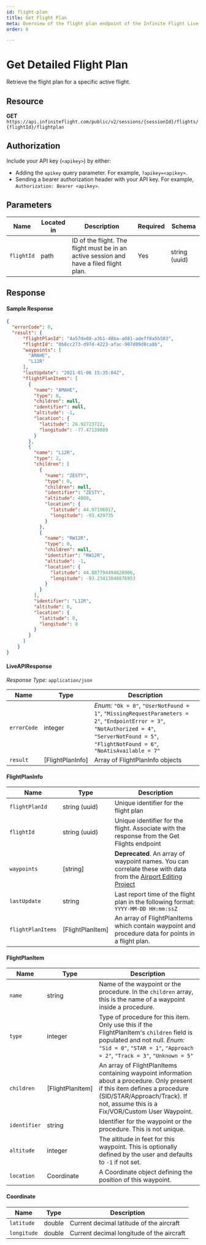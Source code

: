 ```yaml
---
id: flight-plan
title: Get Flight Plan
meta: Overview of the flight plan endpoint of the Infinite Flight Live API
order: 6

---
```


# Get Detailed Flight Plan

Retrieve the flight plan for a specific active flight.

## Resource

**GET** `https://api.infiniteflight.com/public/v2/sessions/{sessionId}/flights/{flightId}/flightplan`

## Authorization

Include your API key (`<apikey>`) by either:

- Adding the `apikey` query parameter. For example, `?apikey=<apikey>`.
- Sending a bearer authorization header with your API key. For example, `Authorization: Bearer <apikey>`.

## Parameters

| Name       | Located in | Description                                                  | Required | Schema        |
| ---------- | ---------- | ------------------------------------------------------------ | -------- | ------------- |
| `flightId` | path       | ID of the flight. The flight must be in an active session and have a filed flight plan. | Yes      | string (uuid) |

## Response

#### Sample Response

```json
{
  "errorCode": 0,
  "result": {
      "flightPlanId": "4a57de08-a3b1-48ba-a081-adeff0a5b503",
      "flightId": "0b8cc273-d97d-4223-afac-907d09d8ca8b",
      "waypoints": [
        "AMAHE",
        "L12R"
      ],
      "lastUpdate": "2021-01-06 15:35:04Z",
      "flightPlanItems": [
        {
          "name": "AMAHE",
          "type": 0,
          "children": null,
          "identifier": null,
          "altitude": -1,
          "location": {
            "latitude": 26.92723722,
            "longitude": -77.47139889
          }
        },
        {
          "name": "L12R",
          "type": 2,
          "children": [
            {
              "name": "ZESTY",
              "type": 0,
              "children": null,
              "identifier": "ZESTY",
              "altitude": 4000,
              "location": {
                "latitude": 44.97196917,
                "longitude": -93.429735
              }
            },
            {
              "name": "RW12R",
              "type": 0,
              "children": null,
              "identifier": "RW12R",
              "altitude": -1,
              "location": {
                "latitude": 44.887794494628906,
                "longitude": -93.23413848876953
              }
            }
          ],
          "identifier": "L12R",
          "altitude": 0,
          "location": {
            "latitude": 0,
            "longitude": 0
          }
        }
      ]
    }
}
```

#### LiveAPIResponse

*Response Type:* `application/json`

| Name        | Type             | Description                                                  |
| ----------- | ---------------- | ------------------------------------------------------------ |
| `errorCode` | integer          | _Enum:_ `"Ok = 0"`, `"UserNotFound = 1"`, `"MissingRequestParameters = 2"`, `"EndpointError = 3"`, `"NotAuthorized = 4"`, `"ServerNotFound = 5"`, `"FlightNotFound = 6"`, `"NoAtisAvailable = 7"` |
| `result`    | [FlightPlanInfo] | Array of FlightPlanInfo objects                              |

#### FlightPlanInfo

| Name              | Type             | Description                                                  |
| ----------------- | ---------------- | ------------------------------------------------------------ |
| `flightPlanId`    | string (uuid)    | Unique identifier for the flight plan                        |
| `flightId`        | string (uuid)    | Unique identifier for the flight. Associate with the response from the Get Flights endpoint |
| `waypoints`       | [string]         | **Deprecated**. An array of waypoint names. You can correlate these with data from the [Airport Editing Project](https://github.com/infiniteflightairportediting/) |
| `lastUpdate`      | string           | Last report time of the flight plan in the following format: `YYYY-MM-DD HH:mm:ssZ` |
| `flightPlanItems` | [FlightPlanItem] | An array of FlightPlanItems which contain waypoint and procedure data for points in a flight plan. |

#### FlightPlanItem

| Name         | Type             | Description                                                  |
| ------------ | ---------------- | ------------------------------------------------------------ |
| `name`       | string           | Name of the waypoint or the procedure. In the `children` array, this is the name of a waypoint inside a procedure. |
| `type`       | integer          | Type of procedure for this item. Only use this if the FlightPlanItem's `children` field is populated and not null. *Enum:* `"Sid = 0"`, `"STAR = 1"`,  `"Approach = 2"`, `"Track = 3"`, `"Unknown = 5"` |
| `children`   | [FlightPlanItem] | An array of FlightPlanItems containing waypoint information about a procedure. Only present if this item defines a procedure (SID/STAR/Approach/Track). If not, assume this is a Fix/VOR/Custom User Waypoint. |
| `identifier` | string           | Identifier for the waypoint or the procedure. This is not unique. |
| `altitude`   | integer          | The altitude in feet for this waypoint. This is optionally defined by the user and defaults to `-1` if not set. |
| `location`   | Coordinate       | A Coordinate object defining the position of this waypoint.  |

#### Coordinate

| Name        | Type   | Description                               |
| ----------- | ------ | ----------------------------------------- |
| `latitude`  | double | Current decimal latitude of the aircraft  |
| `longitude` | double | Current decimal longitude of the aircraft |